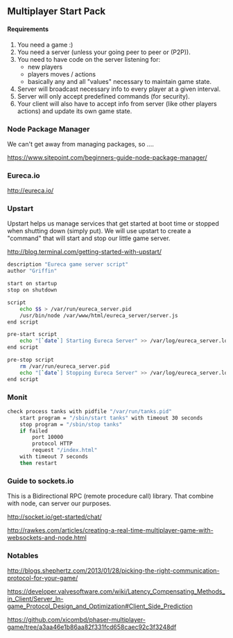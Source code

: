 ## Multiplayer Start Pack

#### Requirements
1. You need a game :)
3. You need a server (unless your going peer to peer or (P2P)).
4. You need to have code on the server listening for:
    - new players
    - players moves / actions 
    - basically any and all "values" necessary to maintain game state. 
5. Server will broadcast necessary info to every player at a given interval.
6. Server will only accept predefined commands (for security).
7. Your client will also have to accept info from server (like other players actions) and update its own game state.


### Node Package Manager

We can't get away from managing packages, so ....

https://www.sitepoint.com/beginners-guide-node-package-manager/

### Eureca.io

http://eureca.io/

### Upstart

Upstart helps us manage services that get started at boot time or stopped when shutting down (simply put). We will use 
upstart to create a "command" that will start and stop our little game server.

http://blog.terminal.com/getting-started-with-upstart/

```bash
description "Eureca game server script"
author "Griffin"

start on startup
stop on shutdown

script
    echo $$ > /var/run/eureca_server.pid
    /usr/bin/node /var/www/html/eureca_server/server.js
end script

pre-start script
    echo "[`date`] Starting Eureca Server" >> /var/log/eureca_server.log
end script

pre-stop script
    rm /var/run/eureca_server.pid
    echo "[`date`] Stopping Eureca Server" >> /var/log/eureca_server.log
end script
```

### Monit

```bash
check process tanks with pidfile "/var/run/tanks.pid"
    start program = "/sbin/start tanks" with timeout 30 seconds
    stop program = "/sbin/stop tanks"
    if failed
        port 10000
        protocol HTTP
        request "/index.html"
	with timeout 7 seconds
    then restart
```



### Guide to sockets.io 

This is a Bidirectional RPC (remote procedure call) library. That combine with node, can server our purposes.

http://socket.io/get-started/chat/

http://rawkes.com/articles/creating-a-real-time-multiplayer-game-with-websockets-and-node.html



### Notables

http://blogs.shephertz.com/2013/01/28/picking-the-right-communication-protocol-for-your-game/

https://developer.valvesoftware.com/wiki/Latency_Compensating_Methods_in_Client/Server_In-game_Protocol_Design_and_Optimization#Client_Side_Prediction

https://github.com/xicombd/phaser-multiplayer-game/tree/a3aa46e1b86aa82f331fcd658caec92c3f3248df
